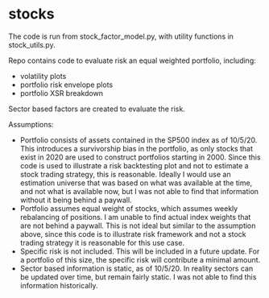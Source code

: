 # stocks

The code is run from stock_factor_model.py, with utility functions in stock_utils.py. 

Repo contains code to evaluate risk an equal weighted portfolio, including:
- volatility plots
- portfolio risk envelope plots
- portfolio XSR breakdown

Sector based factors are created to evaluate the risk. 

Assumptions:
- Portfolio consists of assets contained in the SP500 index as of 10/5/20. This introduces a survivorship bias in the portfolio, as only stocks that exist in 2020 are used to construct portfolios starting in 2000. Since this code is used to illustrate a risk backtesting plot and not to estimate a stock trading strategy, this is reasonable. Ideally I would use an estimation universe that was based on what was available at the time, and not what is available now, but I was not able to find that information without it being behind a paywall. 
- Portfolio assumes equal weight of stocks, which assumes weekly rebalancing of positions. I am unable to find actual index weights that are not behind a paywall. This is not ideal but similar to the assumption above, since this code is to illustrate risk framework and not a stock trading strategy it is reasonable for this use case. 
- Specific risk is not included. This will be included in a future update. For a portfolio of this size, the specific risk will contribute a minimal amount. 
- Sector based information is static, as of 10/5/20. In reality sectors can be updated over time, but remain fairly static. I was not able to find this information historically. 